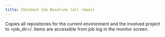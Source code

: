 ```yaml
---
title: Checkout Job Baseline (all repos)
---
```


Copies all repositories for the current environment and the involved project to  <job_dir>/<project>. 
Items are accessible from job log in the monitor screen.

